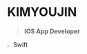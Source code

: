 
# KIMYOUJIN




> **IOS App Developer**

<img src="https://img1.daumcdn.net/thumb/R800x0/?scode=mtistory2&fname=https%3A%2F%2Fblog.kakaocdn.net%2Fdn%2FcGwhNT%2Fbtqw2A2494K%2F3kOml3WWpDFEgPieXXAxIK%2Fimg.png" width="2%" height="2%" title="px(픽셀) 크기 설정" alt="RubberDuck"></img> Swift

